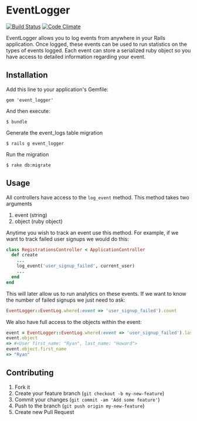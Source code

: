 # EventLogger
[![Build Status](https://travis-ci.org/320ny/event_logger.png?branch=master)](https://travis-ci.org/320ny/event_logger)
[![Code Climate](https://codeclimate.com/github/320ny/event_logger.png)](https://codeclimate.com/github/320ny/event_logger)

EventLogger allows you to log events from anywhere in your Rails application.
Once logged, these events can be used to run statistics on the types of events logged.
Each event can store a serialized ruby object so you have access to detailed information
regarding your event.

## Installation

Add this line to your application's Gemfile:

    gem 'event_logger'

And then execute:

    $ bundle

Generate the event_logs table migration
    
    $ rails g event_logger

Run the migration

    $ rake db:migrate

## Usage

All controllers have access to the `log_event` method. This method takes two arguments

1. event (string)
2. object (ruby object)

Anytime you wish to track an event use this method. For example, if we want to track failed user signups we would do this:

```ruby
class RegistrationsController < ApplicationController
  def create
    ...
    log_event('user_signup_failed', current_user)
    ...
  end
end
```

This will later allow us to run analytics on these events. If we want to know the number of failed signups we just need to ask:

```ruby
EventLogger::EventLog.where(:event => 'user_signup_failed').count
```

We also have full access to the objects within the event:

```ruby
event = EventLogger::EventLog.where(:event => 'user_signup_failed').last
event.object
=> #<User first_name: "Ryan", last_name: "Howard">
event.object.first_name
=> "Ryan"
```

## Contributing

1. Fork it
2. Create your feature branch (`git checkout -b my-new-feature`)
3. Commit your changes (`git commit -am 'Add some feature'`)
4. Push to the branch (`git push origin my-new-feature`)
5. Create new Pull Request
